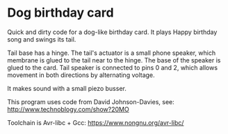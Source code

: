 # Dog birthday card #

Quick and dirty code for a dog-like birthday card. It plays Happy birthday song and 
swings its tail.

Tail base has a hinge. The tail's actuator is a small phone speaker, which membrane is
glued to the tail near to the hinge. The base of the speaker is glued to the card.
Tail speaker is connected to pins 0 and 2, which allows movement in both directions by
alternating voltage.

It makes sound with a small piezo busser.

This program uses code from David Johnson-Davies, see:
http://www.technoblogy.com/show?20MO

Toolchain is Avr-libc + Gcc:
https://www.nongnu.org/avr-libc/
 